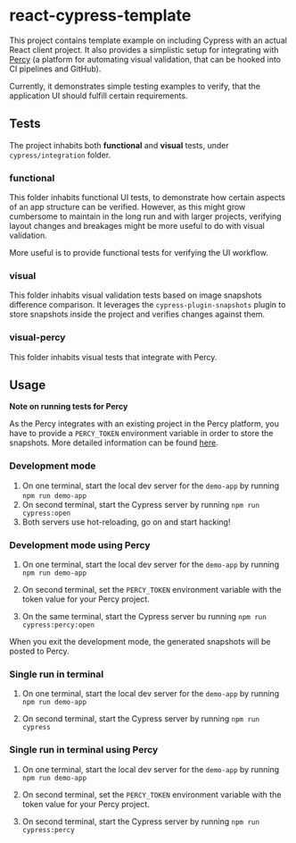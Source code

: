 # react-cypress-template

This project contains template example on including Cypress with an actual React client project.
It also provides a simplistic setup for integrating with [Percy](https://percy.io/) (a platform for automating visual validation, that can be hooked into CI pipelines and GitHub).

Currently, it demonstrates simple testing examples to verify, that the application UI should fulfill certain requirements.

## Tests

The project inhabits both **functional** and **visual** tests, under `cypress/integration` folder.

### functional

This folder inhabits functional UI tests, to demonstrate how certain aspects of an app structure can be verified. However, as this might grow cumbersome to maintain in the long run and with larger projects, verifying layout changes and breakages might be more useful to do with visual validation.

More useful is to provide functional tests for verifying the UI workflow.

### visual

This folder inhabits visual validation tests based on image snapshots difference comparison. It leverages the `cypress-plugin-snapshots` plugin to store snapshots inside the project and verifies changes against them.

### visual-percy

This folder inhabits visual tests that integrate with Percy.

## Usage

**Note on running tests for Percy**

As the Percy integrates with an existing project in the Percy platform, you have to provide a `PERCY_TOKEN` environment variable in order to store the snapshots. More detailed information can be found [here](https://docs.percy.io/docs/environment-variables#required).

### Development mode

1. On one terminal, start the local dev server for the `demo-app` by running `npm run demo-app`
2. On second terminal, start the Cypress server by running `npm run cypress:open`
3. Both servers use hot-reloading, go on and start hacking!

### Development mode using Percy

1. On one terminal, start the local dev server for the `demo-app` by running `npm run demo-app`

2. On second terminal, set the `PERCY_TOKEN` environment variable with the token value for your Percy project.

3. On the same terminal, start the Cypress server bu running `npm run cypress:percy:open`

When you exit the development mode, the generated snapshots will be posted to Percy.

### Single run in terminal

1. On one terminal, start the local dev server for the `demo-app` by running `npm run demo-app`

2. On second terminal, start the Cypress server by running `npm run cypress`

### Single run in terminal using Percy

1. On one terminal, start the local dev server for the `demo-app` by running `npm run demo-app`

2. On second terminal, set the `PERCY_TOKEN` environment variable with the token value for your Percy project.

3. On second terminal, start the Cypress server by running `npm run cypress:percy`
